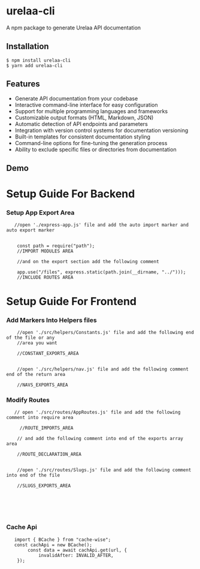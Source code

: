# urelaa-cli

A npm package to generate Urelaa API documentation

## Installation

```
$ npm install urelaa-cli
$ yarn add urelaa-cli
```

## Features

-   Generate API documentation from your codebase
-   Interactive command-line interface for easy configuration
-   Support for multiple programming languages and frameworks
-   Customizable output formats (HTML, Markdown, JSON)
-   Automatic detection of API endpoints and parameters
-   Integration with version control systems for documentation versioning
-   Built-in templates for consistent documentation styling
-   Command-line options for fine-tuning the generation process
-   Ability to exclude specific files or directories from documentation

## Demo

# Setup Guide For Backend

### Setup App Export Area

```
   //open './express-app.js' file and add the auto import marker and auto export marker


    const path = require("path");
    //IMPORT MODULES AREA

    //and on the export section add the following comment

    app.use("/files", express.static(path.join(__dirname, "../")));
    //INCLUDE ROUTES AREA

```

# Setup Guide For Frontend

### Add Markers Into Helpers files

```
    //open './src/helpers/Constants.js' file and add the following end of the file or any
    //area you want

    //CONSTANT_EXPORTS_AREA


    //open './src/helpers/nav.js' file and add the following comment end of the return area

    //NAVS_EXPORTS_AREA

```

### Modify Routes

```
   // open './src/routes/AppRoutes.js' file and add the following comment into require area

     //ROUTE_IMPORTS_AREA

    // and add the following comment into end of the exports array area

    //ROUTE_DECLARATION_AREA


    //open './src/routes/Slugs.js' file and add the following comment into end of the file

    //SLUGS_EXPORTS_AREA






```

### Cache Api

```
   import { BCache } from "cache-wise";
   const cachApi = new BCache();
        const data = await cachApi.get(url, {
            invalidAfter: INVALID_AFTER,
    });
```
